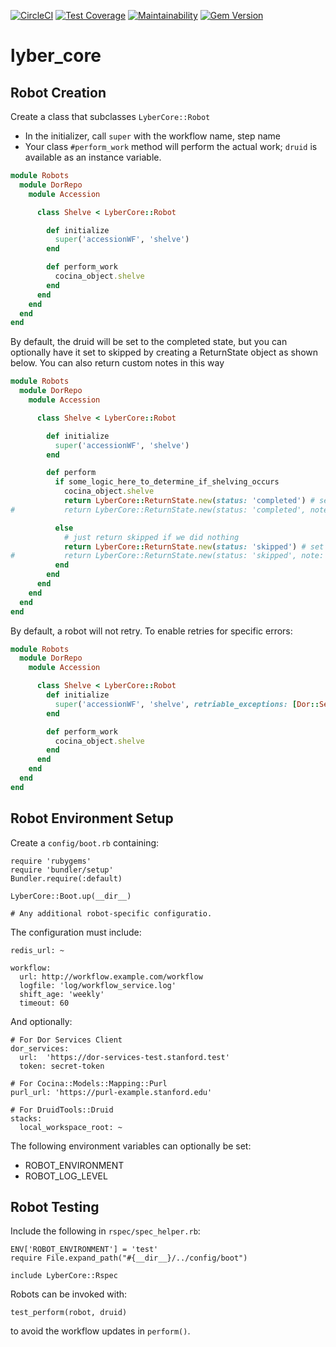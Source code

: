 [![CircleCI](https://circleci.com/gh/sul-dlss/lyber-core/tree/main.svg?style=svg)](https://circleci.com/gh/sul-dlss/lyber-core/tree/main)
[![Test Coverage](https://api.codeclimate.com/v1/badges/472f67659e513e3d8ffa/test_coverage)](https://codeclimate.com/github/sul-dlss/lyber-core/test_coverage)
[![Maintainability](https://api.codeclimate.com/v1/badges/472f67659e513e3d8ffa/maintainability)](https://codeclimate.com/github/sul-dlss/lyber-core/maintainability)
[![Gem Version](https://badge.fury.io/rb/lyber-core.svg)](https://badge.fury.io/rb/lyber-core)

# lyber_core

## Robot Creation

Create a class that subclasses `LyberCore::Robot`

* In the initializer, call `super` with the workflow name, step name
* Your class `#perform_work` method will perform the actual work; `druid` is available as an instance variable.

```ruby
module Robots
  module DorRepo
    module Accession

      class Shelve < LyberCore::Robot

        def initialize
          super('accessionWF', 'shelve')
        end

        def perform_work
          cocina_object.shelve
        end
      end
    end
  end
end
```

By default, the druid will be set to the completed state, but you can optionally have it set to skipped by creating a ReturnState object as shown below.
You can also return custom notes in this way
```ruby
module Robots
  module DorRepo
    module Accession

      class Shelve < LyberCore::Robot

        def initialize
          super('accessionWF', 'shelve')
        end

        def perform
          if some_logic_here_to_determine_if_shelving_occurs
            cocina_object.shelve
            return LyberCore::ReturnState.new(status: 'completed') # set the final state to completed
#           return LyberCore::ReturnState.new(status: 'completed', note: 'some custom note to pass back to workflow') # set the final state to completed with a custom note

          else
            # just return skipped if we did nothing
            return LyberCore::ReturnState.new(status: 'skipped') # set the final state to skipped
#           return LyberCore::ReturnState.new(status: 'skipped', note: 'some custom note to pass back to workflow') # set the final state to skipped with a custom note
          end
        end
      end
    end
  end
end
```

By default, a robot will not retry. To enable retries for specific errors:
```ruby
module Robots
  module DorRepo
    module Accession

      class Shelve < LyberCore::Robot
        def initialize
          super('accessionWF', 'shelve', retriable_exceptions: [Dor::Services::Client::Error])
        end

        def perform_work
          cocina_object.shelve
        end
      end
    end
  end
end
```

## Robot Environment Setup

Create a `config/boot.rb` containing:
```
require 'rubygems'
require 'bundler/setup'
Bundler.require(:default)

LyberCore::Boot.up(__dir__)

# Any additional robot-specific configuratio.
```

The configuration must include:
```
redis_url: ~

workflow:
  url: http://workflow.example.com/workflow
  logfile: 'log/workflow_service.log'
  shift_age: 'weekly'
  timeout: 60
```

And optionally:
```
# For Dor Services Client
dor_services:
  url:  'https://dor-services-test.stanford.test'
  token: secret-token

# For Cocina::Models::Mapping::Purl
purl_url: 'https://purl-example.stanford.edu'

# For DruidTools::Druid
stacks:
  local_workspace_root: ~
```

The following environment variables can optionally be set:
* ROBOT_ENVIRONMENT
* ROBOT_LOG_LEVEL

## Robot Testing
Include the following in `rspec/spec_helper.rb`:
```
ENV['ROBOT_ENVIRONMENT'] = 'test'
require File.expand_path("#{__dir__}/../config/boot")

include LyberCore::Rspec
```

Robots can be invoked with:
```
test_perform(robot, druid)
```
to avoid the workflow updates in `perform()`.